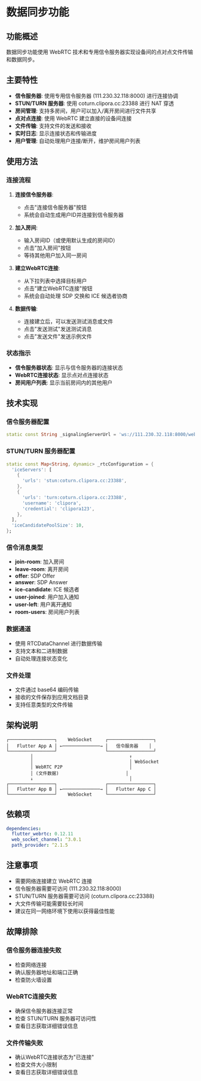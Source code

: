 # 数据同步功能

## 功能概述

数据同步功能使用 WebRTC 技术和专用信令服务器实现设备间的点对点文件传输和数据同步。

## 主要特性

- **信令服务器**: 使用专用信令服务器 (111.230.32.118:8000) 进行连接协调
- **STUN/TURN 服务器**: 使用 coturn.clipora.cc:23388 进行 NAT 穿透
- **房间管理**: 支持多房间，用户可以加入/离开房间进行文件共享
- **点对点连接**: 使用 WebRTC 建立直接的设备间连接
- **文件传输**: 支持文件的发送和接收
- **实时日志**: 显示连接状态和传输进度
- **用户管理**: 自动处理用户连接/断开，维护房间用户列表

## 使用方法

### 连接流程

1. **连接信令服务器**: 
   - 点击"连接信令服务器"按钮
   - 系统会自动生成用户ID并连接到信令服务器

2. **加入房间**:
   - 输入房间ID（或使用默认生成的房间ID）
   - 点击"加入房间"按钮
   - 等待其他用户加入同一房间

3. **建立WebRTC连接**:
   - 从下拉列表中选择目标用户
   - 点击"建立WebRTC连接"按钮
   - 系统会自动处理 SDP 交换和 ICE 候选者协商

4. **数据传输**:
   - 连接建立后，可以发送测试消息或文件
   - 点击"发送测试"发送测试消息
   - 点击"发送文件"发送示例文件

### 状态指示

- **信令服务器状态**: 显示与信令服务器的连接状态
- **WebRTC连接状态**: 显示点对点连接状态
- **房间用户列表**: 显示当前房间内的其他用户

## 技术实现

### 信令服务器配置

```dart
static const String _signalingServerUrl = 'ws://111.230.32.118:8000/webrtc/ws';
```

### STUN/TURN 服务器配置

```dart
static const Map<String, dynamic> _rtcConfiguration = {
  'iceServers': [
    {
      'urls': 'stun:coturn.clipora.cc:23388',
    },
    {
      'urls': 'turn:coturn.clipora.cc:23388',
      'username': 'clipora',
      'credential': 'clipora123',
    },
  ],
  'iceCandidatePoolSize': 10,
};
```

### 信令消息类型

- **join-room**: 加入房间
- **leave-room**: 离开房间
- **offer**: SDP Offer
- **answer**: SDP Answer
- **ice-candidate**: ICE 候选者
- **user-joined**: 用户加入通知
- **user-left**: 用户离开通知
- **room-users**: 房间用户列表

### 数据通道

- 使用 RTCDataChannel 进行数据传输
- 支持文本和二进制数据
- 自动处理连接状态变化

### 文件处理

- 文件通过 base64 编码传输
- 接收的文件保存到应用文档目录
- 支持任意类型的文件传输

## 架构说明

```
┌─────────────────┐    WebSocket     ┌─────────────────┐
│   Flutter App A │ ←──────────────→ │   信令服务器    │
└─────────────────┘                  └─────────────────┘
         │                                    ↑
         │                                    │ WebSocket
         │ WebRTC P2P                         │
         │ (文件数据)                         │
         ↓                                    │
┌─────────────────┐                  ┌─────────────────┐
│   Flutter App B │ ←──────────────→ │   Flutter App C │
└─────────────────┘    WebSocket     └─────────────────┘
```

## 依赖项

```yaml
dependencies:
  flutter_webrtc: 0.12.11
  web_socket_channel: ^3.0.1
  path_provider: ^2.1.5
```

## 注意事项

- 需要网络连接建立 WebRTC 连接
- 信令服务器需要可访问 (111.230.32.118:8000)
- STUN/TURN 服务器需要可访问 (coturn.clipora.cc:23388)
- 大文件传输可能需要较长时间
- 建议在同一网络环境下使用以获得最佳性能

## 故障排除

### 信令服务器连接失败
- 检查网络连接
- 确认服务器地址和端口正确
- 检查防火墙设置

### WebRTC连接失败
- 确保信令服务器连接正常
- 检查 STUN/TURN 服务器可访问性
- 查看日志获取详细错误信息

### 文件传输失败
- 确认WebRTC连接状态为"已连接"
- 检查文件大小限制
- 查看日志获取详细错误信息